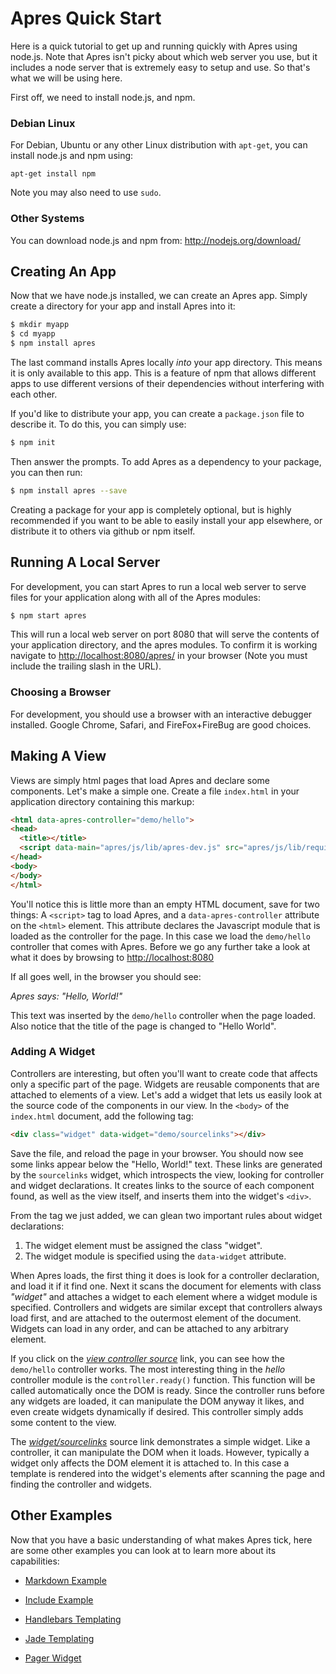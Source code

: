 # Apres Quick Start #

Here is a quick tutorial to get up and running quickly with Apres using
node.js. Note that Apres isn't picky about which web server you use, but it
includes a node server that is extremely easy to setup and use. So that's what
we will be using here.

First off, we need to install node.js, and npm.

### Debian Linux ###

For Debian, Ubuntu or any other Linux distribution with `apt-get`, you can
install node.js and npm using:

`apt-get install npm`

Note you may also need to use `sudo`.

### Other Systems ###

You can download node.js and npm from: <http://nodejs.org/download/>

## Creating An App ##

Now that we have node.js installed, we can create an Apres app. Simply create
a directory for your app and install Apres into it:

``` bash
$ mkdir myapp
$ cd myapp
$ npm install apres
```

The last command installs Apres locally *into* your app directory. This means
it is only available to this app. This is a feature of npm that allows
different apps to use different versions of their dependencies without
interfering with each other.

If you'd like to distribute your app, you can create a `package.json` file
to describe it. To do this, you can simply use:

``` bash
$ npm init
```

Then answer the prompts. To add Apres as a dependency to your package,
you can then run:

``` bash
$ npm install apres --save
```

Creating a package for your app is completely optional, but is highly
recommended if you want to be able to easily install your app elsewhere, or
distribute it to others via github or npm itself.

## Running A Local Server ##

For development, you can start Apres to run a local web server to serve files
for your application along with all of the Apres modules:

``` bash
$ npm start apres
```

This will run a local web server on port 8080 that will serve the contents
of your application directory, and the apres modules. To confirm it is working
navigate to <http://localhost:8080/apres/> in your browser (Note you must
include the trailing slash in the URL).

### Choosing a Browser ###

For development, you should use a browser with an interactive debugger
installed. Google Chrome, Safari, and FireFox+FireBug are good choices.

## Making A View ##

Views are simply html pages that load Apres and declare some components. Let's
make a simple one. Create a file `index.html` in your application directory
containing this markup:

``` html
<html data-apres-controller="demo/hello">
<head>
  <title></title>
  <script data-main="apres/js/lib/apres-dev.js" src="apres/js/lib/require-1.0.8.js"></script>
</head>
<body>
</body>
</html>
```

You'll notice this is little more than an empty HTML document, save for two
things: A `<script>` tag to load Apres, and a `data-apres-controller`
attribute on the `<html>` element. This attribute declares the Javascript module
that is loaded as the controller for the page. In this case we load
the `demo/hello` controller that comes with Apres. Before we go any further
take a look at what it does by browsing to <http://localhost:8080>

If all goes well, in the browser you should see:

*Apres says: "Hello, World!"*

This text was inserted by the `demo/hello` controller when the page loaded.
Also notice that the title of the page is changed to "Hello World". 

### Adding A Widget ###

Controllers are interesting, but often you'll want to create code that affects
only a specific part of the page. Widgets are reusable components that are
attached to elements of a view. Let's add a widget that lets us easily look at
the source code of the components in our view. In the `<body>` of the
`index.html` document, add the following tag:

``` html
<div class="widget" data-widget="demo/sourcelinks"></div>
```

Save the file, and reload the page in your browser. You should now see some
links appear below the "Hello, World!" text. These links are generated by
the `sourcelinks` widget, which introspects the view, looking for controller
and widget declarations. It creates links to the source of each component
found, as well as the view itself, and inserts them into the widget's `<div>`.

From the tag we just added, we can glean two important rules about widget
declarations:

1. The widget element must be assigned the class "widget".
2. The widget module is specified using the `data-widget` attribute.

When Apres loads, the first thing it does is look for a controller
declaration, and load it if it find one. Next it scans the document for
elements with class *"widget"* and attaches a widget to each element where a
widget module is specified. Controllers and widgets are similar except that
controllers always load first, and are attached to the outermost element of
the document.  Widgets can load in any order, and can be attached to any
arbitrary element.

If you click on the [*view controller source*][1] link, you can see how the
`demo/hello` controller works. The most interesting thing in the *hello*
controller module is the `controller.ready()` function. This function will be
called automatically once the DOM is ready. Since the controller runs before
any widgets are loaded, it can manipulate the DOM anyway it likes, and even
create widgets dynamically if desired. This controller simply adds some
content to the view.

[1]: http://apres.github.com/demo/viewsource.html?url=demo/hello.js

The [*widget/sourcelinks*][2] source link demonstrates a simple widget. Like
a controller, it can manipulate the DOM when it loads. However, typically
a widget only affects the DOM element it is attached to. In this case
a template is rendered into the widget's elements after scanning the page
and finding the controller and widgets.

[2]: http://apres.github.com/demo/viewsource.html?url=demo/sourcelinks.js

## Other Examples ##

Now that you have a basic understanding of what makes Apres tick, here are
some other examples you can look at to learn more about its capabilities:

- [Markdown Example](http://apres.github.com/demo/markdown.html)

- [Include Example](http://apres.github.com/demo/include.html)

- [Handlebars Templating](http://apres.github.com/demo/handlebars.html)

- [Jade Templating](http://apres.github.com/demo/jade.html)

- [Pager Widget](http://apres.github.com/demo/pager.html)



